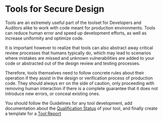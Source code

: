 # Tools for Secure Design

Tools are an extremely useful part of the toolset for Developers and Auditors alike to work with code meant for production environments. Tools can reduce human error and speed up development efforts, as well as increase uniformity and optimize code.

It is important however to realize that tools can also abstract away critical review processes that humans typically do, which may lead to scenarios where mistakes are missed and unknown vulnerabilities are added to your code or abstracted out of the design review and testing processes.

Therefore, tools themselves need to follow concrete rules about their operation if they assist in the design or verification process of production code. They should always err on the side of caution, only proceeding with removing human interaction if there is a complete guarantee that it does not introduce new errors, or conceal existing ones.

You should follow the Guidelines for any tool development, add documentation about the [Qualification Status](qualifying-tools.md) of your tool, and finally create a template for a [Tool Report](tool-reports.md)


